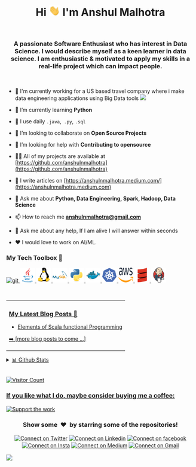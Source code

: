 
<h1 align="center">Hi <img src="https://raw.githubusercontent.com/ABSphreak/ABSphreak/master/gifs/Hi.gif" width="30px"> I'm Anshul Malhotra <br><br></a>
</h1>

<!-- Cover image to add later -->
<!-- ![alt text](https://github.com/anshulnmalhotra/anshulnmalhotra/blob/master/cover.png) -->

<!--
![](https://camo.githubusercontent.com/992babdffd8c74a1502de375fbdf7e4d54773242/68747470733a2f2f6d656469612e67697068792e636f6d2f6d656469612f53576f536b4e36447854737a71494b4571762f67697068792e676966) -->


<h3 align="center">A passionate Software Enthusiast who has interest in Data Science. I would describe myself as a keen learner in data science. I am enthusiastic & motivated to apply my skills in a real-life project which can impact people.</h3>

<br>

- 🏦 I'm currently working for a US based travel company where i make data engineering applications using Big Data tools  <img src="https://media.giphy.com/media/WUlplcMpOCEmTGBtBW/giphy.gif" width="30">

- 🌱 I’m currently learning **Python**

- 🤔 I use daily ```.java```,``` .py```, ```.sql```

- 👯 I’m looking to collaborate on **Open Source Projects**

- 🤝 I’m looking for help with **Contributing to opensource**

- 👨‍💻 All of my projects are available at [https://github.com/anshulnmalhotra](https://github.com/anshulnmalhotra)

- 📝 I write articles on [https://anshulnmalhotra.medium.com/](https://anshulnmalhotra.medium.com)

- 💬 Ask me about **Python, Data Engineering, Spark, Hadoop, Data Science**

- 📫 How to reach me **anshulnmalhotra@gmail.com**

- 🌱 Ask me about any help, If I am alive I will answer within seconds

- ❤️ I would love to work on AI/ML.


<h3 align="left">My Tech Toolbox 🧰</h3>
<p align="left">
<a href="https://git-scm.com/" target="_blank"> <img src="https://www.vectorlogo.zone/logos/git-scm/git-scm-icon.svg" alt="git" width="40" height="40"/> </a>  
<a href="https://www.java.com" target="_blank"> <img src="https://raw.githubusercontent.com/devicons/devicon/master/icons/java/java-original.svg" alt="java" width="40" height="40"/> </a>  
<a href="https://www.linux.org/" target="_blank"> <img src="https://raw.githubusercontent.com/devicons/devicon/master/icons/linux/linux-original.svg" alt="linux" width="40" height="40"/> </a>  
<a href="https://www.mysql.com/" target="_blank"> <img src="https://raw.githubusercontent.com/devicons/devicon/master/icons/mysql/mysql-original-wordmark.svg" alt="mysql" width="40" height="40"/> </a>  
<a href="https://www.python.org" target="_blank"> <img src="https://raw.githubusercontent.com/devicons/devicon/master/icons/python/python-original.svg" alt="python" width="40" height="40"/>  </a> 
<a href="https://www.docker.com/" target="_blank"> <img src="https://raw.githubusercontent.com/devicons/devicon/master/icons/docker/docker-original.svg" alt="docker"  width="40" height="40">
<a href="https://kubernetes.io/" target="_blank"> <img src="https://raw.githubusercontent.com/devicons/devicon/master/icons/kubernetes/kubernetes-plain.svg" alt="kubernetes"  width="40" height="40">
 <a href="https://aws.amazon.com/" target="_blank"> <img src="https://raw.githubusercontent.com/Delta456/Delta456/master/img/aws.png" alt="AWS"  width="40" height="40">
<a href="https://www.scala-lang.org/" target="_blank"> <img src="https://raw.githubusercontent.com/devicons/devicon/master/icons/scala/scala-original.svg" alt="Scala"  width="40" height="40">
<a href="https://www.jenkins.io/" target="_blank"> <img src="https://raw.githubusercontent.com/devicons/devicon/master/icons/jenkins/jenkins-original.svg" alt="Jenkins"  width="40" height="40">
   

</p>
<br>


<table>
<tr>
<td valign="top" width="100%">

### My Latest Blog Posts 📕
<!-- BLOG-POST-LIST:START -->
- [Elements of Scala functional Programming](https://anshulnmalhotra.medium.com/elements-of-scala-functional-programming-4a74c2ba60a3)
<!-- BLOG-POST-LIST:END -->
➡️ [more blog posts to come ...]
</td>
</tr>
</table>



<details>
<summary>📊 Github Stats</summary>
<p align="center"> <img src="https://github-readme-stats.vercel.app/api?username=anshulnmalhotra&show_icons=true&theme=gotham" alt="Anshul Malhotra | Stats" />
<br> <p align="center"><img align="center" src="https://github-readme-stats.vercel.app/api/top-langs?username=anshulnmalhotra&show_icons=true&locale=en&layout=compact&theme=gotham" alt="Anshul Malhotra" /></p><br><br>
<br><p align="center"><img align="center" src="https://github-readme-streak-stats.herokuapp.com/?user=anshulnmalhotra&theme=gotham" alt="Anshul Malhotra" /></p>
</details>

<br>

 ![Visitor Count](https://profile-counter.glitch.me/{anshulnmalhotra}/count.svg)
 
 
 <h3 align="left">If you like what I do, maybe consider buying me a coffee:</h3>
<p><a href="https://www.buymeacoffee.com/anshulnmalhotra"> <img align="center" src="https://cdn.buymeacoffee.com/buttons/v2/default-yellow.png" height="50" width="210" alt="Support the work" /></a></p>

 <h3 align="center">Show some &nbsp;❤️&nbsp; by starring some of the repositories!</h3>
 
 <p align="center">
<!-- <a href="https://dev.to/" target="blank"><img align="center" src="https://cdn.jsdelivr.net/npm/simple-icons@3.0.1/icons/dev-dot-to.svg" alt="Connect on Dev To" height="30" width="30" /></a> -->
<a href="https://twitter.com/blazein4u" target="blank"><img align="center" src="https://cdn.jsdelivr.net/npm/simple-icons@3.0.1/icons/twitter.svg" alt="Connect on Twitter" height="30" width="30" /></a>
<a href="https://linkedin.com/in/anshulnmalhotra" target="blank"><img align="center" src="https://cdn.jsdelivr.net/npm/simple-icons@3.0.1/icons/linkedin.svg" alt="Connect on Linkedin" height="30" width="30" /></a>
<!--<a href="https://stackoverflow.com/users/" target="blank"><img align="center" src="https://cdn.jsdelivr.net/npm/simple-icons@3.0.1/icons/stackoverflow.svg" alt="" height="30" width="30" /></a>
<a href="https://kaggle.com/akhilgkrishnan" target="blank"><img align="center" src="https://cdn.jsdelivr.net/npm/simple-icons@3.0.1/icons/kaggle.svg" alt="" height="30" width="30" /></a>-->
<a href="https://fb.com/blazein4u" target="blank"><img align="center" src="https://cdn.jsdelivr.net/npm/simple-icons@3.0.1/icons/facebook.svg" alt="Connect on facebook" height="30" width="30" /></a>
<a href="https://instagram.com/blazein4u" target="blank"><img align="center" src="https://cdn.jsdelivr.net/npm/simple-icons@3.0.1/icons/instagram.svg" alt="Connect on Insta" height="30" width="30" /></a>
<a href="https://anshulnmalhotra.medium.com/" target="blank"><img align="center" src="https://cdn.jsdelivr.net/npm/simple-icons@3.0.1/icons/medium.svg" alt="Connect on Medium" height="30" width="30" /></a>
<a href="mailto:anshulnmalhotra@gmail.com" target="blank"><img align="center" src="https://cdn.jsdelivr.net/npm/simple-icons@3.0.1/icons/gmail.svg" alt="Connect on Gmail" height="30" width="30" /></a>
  
  
 
</p>

<img align="center" src="https://visitor-badge.laobi.icu/badge?page_id=anshulnmalhotra" />



